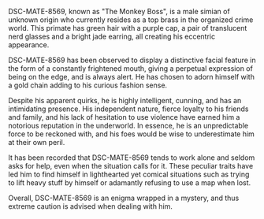 DSC-MATE-8569, known as "The Monkey Boss", is a male simian of unknown origin who currently resides as a top brass in the organized crime world. This primate has green hair with a purple cap, a pair of translucent nerd glasses and a bright jade earring, all creating his eccentric appearance.

DSC-MATE-8569 has been observed to display a distinctive facial feature in the form of a constantly frightened mouth, giving a perpetual expression of being on the edge, and is always alert. He has chosen to adorn himself with a gold chain adding to his curious fashion sense.

Despite his apparent quirks, he is highly intelligent, cunning, and has an intimidating presence. His independent nature, fierce loyalty to his friends and family, and his lack of hesitation to use violence have earned him a notorious reputation in the underworld. In essence, he is an unpredictable force to be reckoned with, and his foes would be wise to underestimate him at their own peril.

It has been recorded that DSC-MATE-8569 tends to work alone and seldom asks for help, even when the situation calls for it. These peculiar traits have led him to find himself in lighthearted yet comical situations such as trying to lift heavy stuff by himself or adamantly refusing to use a map when lost. 

Overall, DSC-MATE-8569 is an enigma wrapped in a mystery, and thus extreme caution is advised when dealing with him.